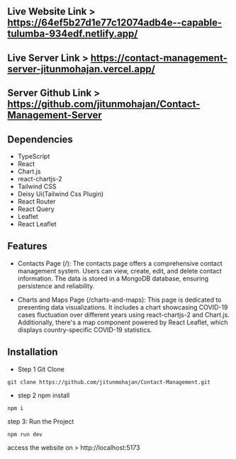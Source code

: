 
## Live Website Link > https://64ef5b27d1e77c12074adb4e--capable-tulumba-934edf.netlify.app/

## Live Server Link > https://contact-management-server-jitunmohajan.vercel.app/


## Server Github Link > https://github.com/jitunmohajan/Contact-Management-Server


## Dependencies
- TypeScript
- React
- Chart.js
- react-chartjs-2
- Tailwind CSS
- Deisy Ui(Tailwind Css Plugin)
- React Router
- React Query
- Leaflet
- React Leaflet

## Features

- Contacts Page (/): The contacts page offers a comprehensive contact management system. Users can view, create, edit, and delete contact information. The data is stored in a MongoDB database, ensuring persistence and reliability.



- Charts and Maps Page (/charts-and-maps): This page is dedicated to presenting data visualizations. It includes a chart showcasing COVID-19 cases fluctuation over different years using react-chartjs-2 and Chart.js. Additionally, there's a map component powered by React Leaflet, which displays country-specific COVID-19 statistics.


## Installation
- Step 1 Git Clone

```
git clone https://github.com/jitunmohajan/Contact-Management.git
```

- step 2 npm install

```
npm i
```

step 3: Run the Project

```
npm run dev
```

access the website on > http://localhost:5173